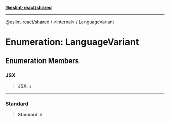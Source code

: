 [**@eslint-react/shared**](../../README.md)

***

[@eslint-react/shared](../../README.md) / [\<internal\>](../README.md) / LanguageVariant

# Enumeration: LanguageVariant

## Enumeration Members

### JSX

> **JSX**: `1`

***

### Standard

> **Standard**: `0`
